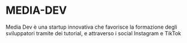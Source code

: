 # MEDIA-DEV
Media Dev è una startup innovativa che favorisce la formazione degli sviluppatori tramite dei tutorial, e attraverso i social Instagram e TikTok
